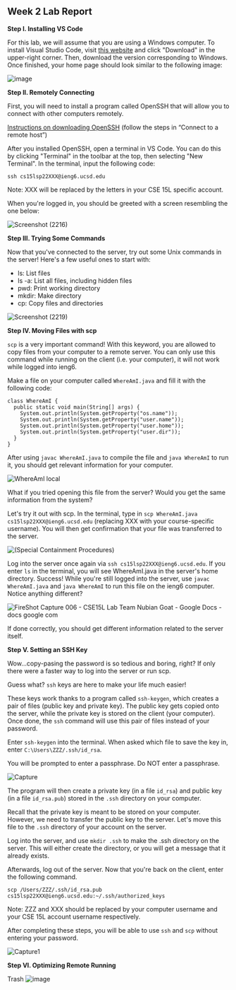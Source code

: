 ## Week 2 Lab Report

**Step I. Installing VS Code**

For this lab, we will assume that you are using a Windows computer. To install Visual Studio Code, visit [this website](https://code.visualstudio.com/) and click "Download" in the upper-right corner. Then, download the version corresponding to Windows. Once finished, your home page should look similar to the following image:

![image](https://user-images.githubusercontent.com/90715607/162271397-4a899b84-d223-45ad-8903-a2747bad4460.png)

**Step II. Remotely Connecting**

First, you will need to install a program called OpenSSH that will allow you to connect with other computers remotely.

[Instructions on downloading OpenSSH](https://docs.microsoft.com/en-us/windows-server/administration/openssh/openssh_install_firstuse) (follow the steps in “Connect to a remote host”)

After you installed OpenSSH, open a terminal in VS Code. You can do this by clicking "Terminal" in the toolbar at the top, then selecting "New Terminal". In the terminal, input the following code:

`ssh cs15lsp22XXX@ieng6.ucsd.edu`

Note: XXX will be replaced by the letters in your CSE 15L specific account.

When you're logged in, you should be greeted with a screen resembling the one below:

![Screenshot (2216)](https://user-images.githubusercontent.com/90715607/162501484-3ca485d7-f8fa-4641-a0b3-0d538cf221be.png)

**Step III. Trying Some Commands**

Now that you've connected to the server, try out some Unix commands in the server! Here's a few useful ones to start with:

* ls: List files
* ls -a: List all files, including hidden files
* pwd: Print working directory
* mkdir: Make directory
* cp: Copy files and directories

![Screenshot (2219)](https://user-images.githubusercontent.com/90715607/162506667-9876706d-4f78-49d1-b270-503cf82f6466.png)

**Step IV. Moving Files with scp**

`scp` is a very important command! With this keyword, you are allowed to copy files from your computer to a remote server. You can only use this command while running on the client (i.e. your computer), it will not work while logged into ieng6.

Make a file on your computer called `WhereAmI.java` and fill it with the following code:

```
class WhereAmI {
  public static void main(String[] args) {
    System.out.println(System.getProperty("os.name"));
    System.out.println(System.getProperty("user.name"));
    System.out.println(System.getProperty("user.home"));
    System.out.println(System.getProperty("user.dir"));
  }
}
```

After using `javac WhereAmI.java` to compile the file and `java WhereAmI` to run it, you should get relevant information for your computer.

![WhereAmI local](https://user-images.githubusercontent.com/90715607/162533785-5f66141a-9211-4e89-a60c-7e606e0e2092.png)

What if you tried opening this file from the server? Would you get the same information from the system?

Let's try it out with scp. In the terminal, type in `scp WhereAmI.java cs15lsp22XXX@ieng6.ucsd.edu` (replacing XXX with your course-specific username). You will then get confirmation that your file was transferred to the server.

![(Special Containment Procedures)](https://user-images.githubusercontent.com/90715607/162534605-d2638149-47c5-4b89-a2b4-6421c9d842d7.png)

Log into the server once again via `ssh cs15lsp22XXX@ieng6.ucsd.edu`. If you enter `ls` in the terminal, you will see WhereAmI.java in the server's home directory. Success! While you're still logged into the server, use `javac WhereAmI.java` and `java WhereAmI` to run this file on the ieng6 computer. Notice anything different?

![FireShot Capture 006 - CSE15L Lab Team Nubian Goat - Google Docs - docs google com](https://user-images.githubusercontent.com/90715607/162535392-f41051ca-7360-4840-881f-172834c8de12.png)

If done correctly, you should get different information related to the server itself.

**Step V. Setting an SSH Key**

Wow...copy-pasing the password is so tedious and boring, right? If only there were a faster way to log into the server or run scp.

Guess what? `ssh` keys are here to make your life much easier!

These keys work thanks to a program called `ssh-keygen`, which creates a pair of files (public key and private key). The public key gets copied onto the server, while the private key is stored on the client (your computer). Once done, the `ssh` command will use this pair of files instead of your password.

Enter `ssh-keygen` into the terminal. When asked which file to save the key in, enter `C:\Users\ZZZ/.ssh/id_rsa`.

You will be prompted to enter a passphrase. Do NOT enter a passphrase.

![Capture](https://user-images.githubusercontent.com/90715607/162536456-f49119b7-d938-4b3e-ac8d-1023e51e584c.PNG)

The program will then create a private key (in a file `id_rsa`) and public key (in a file `id_rsa.pub`) stored in the `.ssh` directory on your computer.

Recall that the private key is meant to be stored on your computer. However, we need to transfer the public key to the server. Let's move this file to the `.ssh` directory of your account on the server.

Log into the server, and use `mkdir .ssh` to make the .ssh directory on the server. This will either create the directory, or you will get a message that it already exists.

Afterwards, log out of the server. Now that you're back on the client, enter the following command.

`scp /Users/ZZZ/.ssh/id_rsa.pub cs15lsp22XXX@ieng6.ucsd.edu:~/.ssh/authorized_keys`

Note: ZZZ and XXX should be replaced by your computer username and your CSE 15L account username respectively.

After completing these steps, you will be able to use `ssh` and `scp` without entering your password.

![Capture1](https://user-images.githubusercontent.com/90715607/162630381-613f1ccb-0e07-4db8-9e68-3211c1c50bec.PNG)

**Step VI. Optimizing Remote Running**

Trash
![image](https://user-images.githubusercontent.com/90715607/162268012-9e693061-13d6-495c-ae77-f277c7b65577.png)
